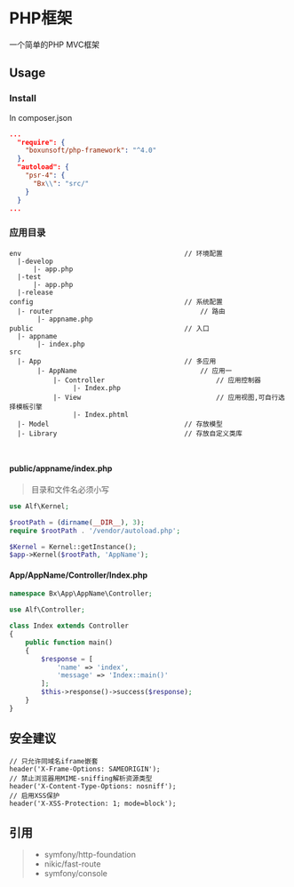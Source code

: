 # PHP框架

一个简单的PHP MVC框架

## Usage

### Install

In composer.json
```composer.json
...
  "require": {
    "boxunsoft/php-framework": "^4.0"
  },
  "autoload": {
    "psr-4": {
      "Bx\\": "src/"
    }
  }
...
```

### 应用目录
```dir
env                                         // 环境配置
  |-develop
      |- app.php
  |-test
      |- app.php
  |-release
config                                      // 系统配置
  |- router                                     // 路由
       |- appname.php
public                                      // 入口
  |- appname
       |- index.php
src
  |- App                                    // 多应用
       |- AppName                               // 应用一
           |- Controller                            // 应用控制器
                |- Index.php
           |- View                                  // 应用视图,可自行选择模板引擎
                |- Index.phtml
  |- Model                                  // 存放模型
  |- Library                                // 存放自定义类库
  
  
```

#### public/appname/index.php

> 目录和文件名必须小写

```php
use Alf\Kernel;

$rootPath = (dirname(__DIR__), 3);
require $rootPath . '/vendor/autoload.php';

$Kernel = Kernel::getInstance();
$app->Kernel($rootPath, 'AppName');
```

#### App/AppName/Controller/Index.php

```php
namespace Bx\App\AppName\Controller;

use Alf\Controller;

class Index extends Controller
{
    public function main()
    {
        $response = [
            'name' => 'index',
            'message' => 'Index::main()'
        ];
        $this->response()->success($response);
    }
}
```

## 安全建议

```
// 只允许同域名iframe嵌套
header('X-Frame-Options: SAMEORIGIN');
// 禁止浏览器用MIME-sniffing解析资源类型
header('X-Content-Type-Options: nosniff');
// 启用XSS保护
header('X-XSS-Protection: 1; mode=block');
```

## 引用

> * symfony/http-foundation
> * nikic/fast-route
> * symfony/console
